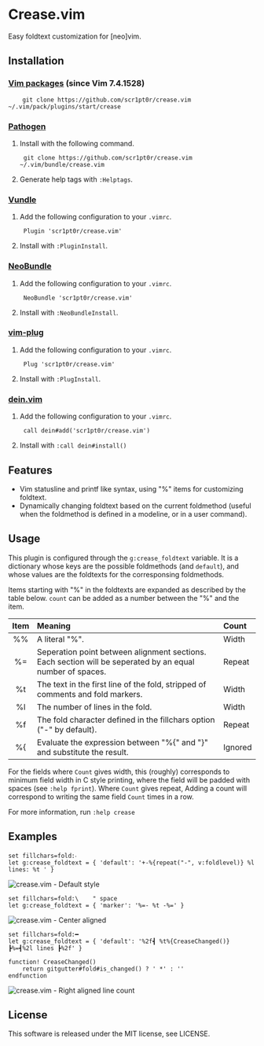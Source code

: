 # Crease.vim
Easy foldtext customization for [neo]vim.

## Installation
### [Vim packages](http://vimhelp.appspot.com/repeat.txt.html#packages) (since Vim 7.4.1528)

        git clone https://github.com/scr1pt0r/crease.vim ~/.vim/pack/plugins/start/crease

### [Pathogen](https://github.com/tpope/vim-pathogen)
1. Install with the following command.

        git clone https://github.com/scr1pt0r/crease.vim ~/.vim/bundle/crease.vim

2. Generate help tags with `:Helptags`.

### [Vundle](https://github.com/VundleVim/Vundle.vim)
1. Add the following configuration to your `.vimrc`.

        Plugin 'scr1pt0r/crease.vim'

2. Install with `:PluginInstall`.

### [NeoBundle](https://github.com/Shougo/neobundle.vim)
1. Add the following configuration to your `.vimrc`.

        NeoBundle 'scr1pt0r/crease.vim'

2. Install with `:NeoBundleInstall`.

### [vim-plug](https://github.com/junegunn/vim-plug)
1. Add the following configuration to your `.vimrc`.

        Plug 'scr1pt0r/crease.vim'

2. Install with `:PlugInstall`.

### [dein.vim](https://github.com/Shougo/dein.vim)
1. Add the following configuration to your `.vimrc`.

        call dein#add('scr1pt0r/crease.vim')

2. Install with `:call dein#install()`


## Features

* Vim statusline and printf like syntax, using "%" items for customizing foldtext.
* Dynamically changing foldtext based on the current foldmethod (useful when
  the foldmethod is defined in a modeline, or in a user command).

## Usage

This plugin is configured through the `g:crease_foldtext` variable. It is a
dictionary whose keys are the possible foldmethods (and `default`), and whose
values are the foldtexts for the corresponsing foldmethods.

Items starting with "%" in the foldtexts are expanded as described by the table
below. `count` can be added as a number between the "%" and the item.

| Item | Meaning                                                                                                   | Count   |
|:----:|:----------------------------------------------------------------------------------------------------------| :------ |
| %%   | A literal "%".                                                                                            | Width   |
| %=   | Seperation point between alignment sections. Each section will be seperated by an equal number of spaces. | Repeat  |
| %t   | The text in the first line of the fold, stripped of comments and fold markers.                            | Width   |
| %l   | The number of lines in the fold.                                                                          | Width   |
| %f   | The fold character defined in the fillchars option ("-" by default).                                      | Repeat  |
| %{   | Evaluate the expression between "%{" and "}" and substitute the result.                                   | Ignored |

For the fields where `Count` gives width, this (roughly) corresponds to minimum
field width in C style printing, where the field will be padded with spaces
(see `:help fprint`). Where `Count` gives repeat, Adding a count will
correspond to writing the same field `Count` times in a row.

For more information, run `:help crease`

## Examples

```vim
set fillchars=fold:‧
let g:crease_foldtext = { 'default': '+-%{repeat("-", v:foldlevel)} %l lines: %t ' }
```

![crease.vim - Default style](./.screenshots/default_style.png?raw=true)

```vim
set fillchars=fold:\    " space
let g:crease_foldtext = { 'marker': '%=- %t -%=' }
```

![crease.vim - Center aligned](./.screenshots/center_aligned.png?raw=true)

```vim
set fillchars=fold:━
let g:crease_foldtext = { 'default': '%2f┫ %t%{CreaseChanged()} ┣%=┫%2l lines ┣%2f' }

function! CreaseChanged()
    return gitgutter#fold#is_changed() ? ' *' : ''
endfunction
```

![crease.vim - Right aligned line count](./.screenshots/right_aligned_line_count.png?raw=true)

## License
This software is released under the MIT license, see LICENSE.
